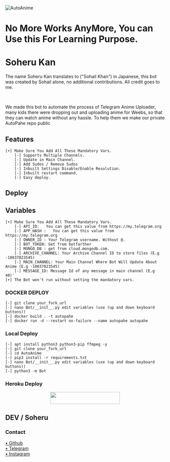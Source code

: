 ![AutoAnime](https://wallpaperaccess.com/full/2061.png)

# No More Works AnyMore, You can Use this For Learning Purpose. 

# Soheru Kan
The name Soheru Kan translates to ("Sohail Khan") in Japanese, this bot was created by Sohail alone, no additional contributions. All credit goes to me.

</br>

We made this bot to automate the process of Telegram Anime Uploader, many kids there were dropping out and uploading anime for Weebs, so that they can watch anime without any hassle. To help them we make our private AutoPahe repo public

## Features 

```
[+] Make Sure You Add All These Mandatory Vars. 
    [-] Supports Multiple Channels. 
    [-] Update in Main Channel.
    [-] Add Sudos / Remove Sudos
    [-] Inbuilt Settings Disable/Enable Resolution.
    [-] Inbuilt restart command.
    [-] Easy deploy.
```

## Deploy

## Variables 
```
[+] Make Sure You Add All These Mandatory Vars. 
    [-] API_ID:   You can get this value from https://my.telegram.org
    [-] APP_HASH :   You can get this value from https://my.telegram.org
    [-] OWNER_ID : Your Telegram username. Without @.
    [-] BOT_TOKEN: Get from botfarther
    [-] MONGO_DB : get from cloud.mongodb.com.
    [-] ARCHIVE_CHANNEL: Your Archive Channel ID to store files (E.g -10037823545)
    [-] MAIN_CHANNEL: Your Main Channel Where Bot Will Update About Anime (E.g -10037823545)
    [-] MESSAGE_ID: Message Id of any message in main channel (E.g 40)'
[+] The Bot won't run without setting the mandatory vars.
```

### DOCKER DEPLOY

```
[-] git clone your_fork_url
[-] nano Bot/__init__.py edit variables (use (up and down keyboard buttons))
[-] docker build . -t autopahe
[-] docker run -d --restart on-failure --name autopahe autopahe
```

### Local Deploy

```
[-] apt install python3 python3-pip ffmpeg -y
[-] git clone your_fork_url
[-] cd AutoAnime 
[-] pip3 install -r requirements.txt
[-] nano Bot/__init__.py edit variables (use (up and down keyboard buttons))
[-] python3 -m Bot
```

### Heroku Deploy
<p align="center"><a href="https://heroku.com/deploy?template=https://github.com/The-Hunter-Oraganization/AutoAnime"> <img src="https://img.shields.io/badge/Deploy%20To%20Heroku-black?style=for-the-badge&logo=heroku" width="220" height="38.45"/></a></p>

## DEV / Soheru
### Contact

[• Github](https://github.com/soheru)</br>
[• Telegram](https://t.me/sohailkhan_indianime)</br>
[• Instagram](https://instagram.com/soherusan)</br>






